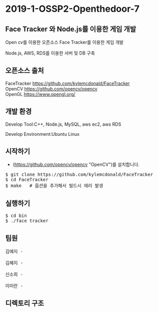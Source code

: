 # 2019-1-OSSP2-Openthedoor-7

## Face Tracker 와 Node.js를 이용한 게임 개발
Open cv를 이용한 오픈소스 Face Tracker를 이용한 게임 개발    

Node.js, AWS, RDS를 이용한 서버 및 DB 구축 


## 오픈소스 출처
FaceTracker
https://github.com/kylemcdonald/FaceTracker  
OpenCV
https://github.com/opencv/opencv  
OpenGL
https://www.opengl.org/


## 개발 환경
Develop Tool:C++, Node.js, MySQL, aws ec2, aws RDS

Develop Environment:Ubuntu Linux  


## 시작하기
* (https://github.com/opencv/opencv "OpenCV")를 설치합니다.  
<pre>
$ git clone https://github.com/kylemcdonald/FaceTracker  
$ cd FaceTracker
$ make   # 옵션을 추가해서 빌드시 에러 발생 
</pre>

## 실행하기
<pre>
$ cd bin
$ ./face_tracker
</pre>

## 팀원
<pre>
김예지 - 

김혜지 - 

신소희 - 

이미란 -
</pre>

## 디렉토리 구조 
<pre>

</pre>
